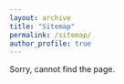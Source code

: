 ```yaml
---
layout: archive
title: "Sitemap"
permalink: /sitemap/
author_profile: true
---
```

Sorry, cannot find the page.
